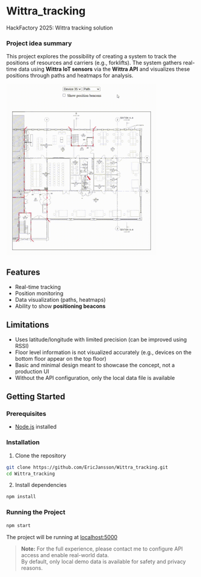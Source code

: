 # Wittra_tracking
HackFactory 2025: Wittra tracking solution

### Project idea summary
This project explores the possibility of creating a system to track the positions of resources and carriers (e.g., forklifts). The system gathers real-time data using **Wittra IoT sensors** via the **Wittra API** and visualizes these positions through paths and heatmaps for analysis.

<img src="demo.gif" alt="Demo" width="400"/>

## Features
- Real-time tracking
- Position monitoring
- Data visualization (paths, heatmaps)
- Ability to show **positioning beacons**

## Limitations
- Uses latitude/longitude with limited precision (can be improved using RSSI)
- Floor level information is not visualized accurately (e.g., devices on the bottom floor appear on the top floor)
- Basic and minimal design meant to showcase the concept, not a production UI
- Without the API configuration, only the local data file is available


## Getting Started

### Prerequisites
- [Node.js](https://nodejs.org/) installed

### Installation
1. Clone the repository
```bash
git clone https://github.com/EricJansson/Wittra_tracking.git
cd Wittra_tracking
```

2. Install dependencies
```bash
npm install
```

### Running the Project
```bash
npm start
```


The project will be running at [localhost:5000](http://localhost:5000)

> **Note:** For the full experience, please contact me to configure API access and enable real-world data.  
> By default, only local demo data is available for safety and privacy reasons.